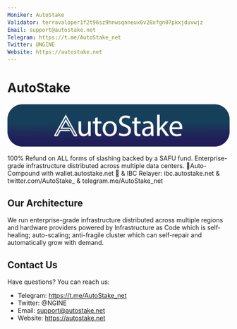 ```yaml
---
Moniker: AutoStake
Validator: terravaloper1f2t96sz9hnwsqnneux6v28xfgn07pkxjduvwjz
Email: support@autostake.net
Telegram: https://t.me/AutoStake_net
Twitter: @NGINE
Website: https://autostake.net
---
```


# AutoStake

![autostake](autostake-full.png)

100% Refund on ALL forms of slashing backed by a SAFU fund. Enterprise-grade infrastructure distributed across multiple data centers. 💸Auto-Compound with wallet.autostake.net 💸 & IBC Relayer: ibc.autostake.net & twitter.com/AutoStake_ & telegram.me/AutoStake_net

## Our Architecture

We run enterprise-grade infrastructure distributed across multiple regions and hardware providers powered by Infrastructure as Code which is self-healing; auto-scaling; anti-fragile cluster which can self-repair and automatically grow with demand.

## Contact Us

Have questions? You can reach us:

- Telegram: https://t.me/AutoStake_net
- Twitter: @NGINE
- Email: support@autostake.net
- Website: https://autostake.net
